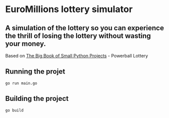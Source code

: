 # EuroMillions lottery simulator

## A simulation of the lottery so you can experience the thrill of losing the lottery without wasting your money.

Based on
[The Big Book of Small Python Projects](https://nostarch.com/big-book-small-python-projects) -
Powerball Lottery

## Running the projet

`go run main.go`

## Building the project

`go build`
